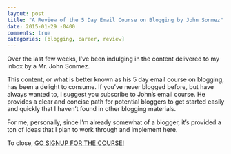 ```yaml
---
layout: post
title: "A Review of the 5 Day Email Course on Blogging by John Sonmez"
date: 2015-01-29 -0400
comments: true
categories: [blogging, career, review]
---
```


Over the last few weeks, I’ve been indulging in the content delivered to my inbox by a Mr. John Sonmez.

This content, or what is better known as his 5 day email course on blogging, has been a delight to consume. If you’ve never blogged before, but have always wanted to, I suggest you subscribe to John’s email course. He provides a clear and concise path for potential bloggers to get started easily and quickly that I haven’t found in other blogging materials.

For me, personally, since I’m already somewhat of a blogger, it’s provided a ton of ideas that I plan to work through and implement here.

To close, [GO SIGNUP FOR THE COURSE!](https://simpleprogrammer.com/lp/create-your-blog-1/)